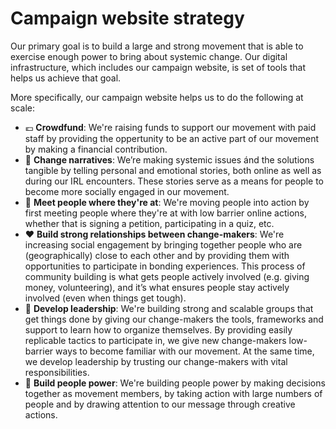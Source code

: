 # Campaign website strategy

Our primary goal is to build a large and strong movement that is able to exercise enough power to bring about systemic change. Our digital infrastructure, which includes our campaign website, is set of tools that helps us achieve that goal.

More specifically, our campaign website helps us to do the following at scale:

- 💶 **Crowdfund**: We're raising funds to support our movement with paid staff by providing the oppertunity to be an active part of our movement by making a financial contribution.
- 💬 **Change narratives**: We’re making systemic issues ánd the solutions tangible by telling personal and emotional stories, both online as well as during our IRL encounters. These stories serve as a means for people to become more socially engaged in our movement.
- 📱 **Meet people where they're at**: We're moving people into action by first meeting people where they're at with low barrier online actions, whether that is signing a petition, participating in a quiz, etc.
- ❤️ **Build strong relationships between change-makers**: We're increasing social engagement by bringing together people who are (geographically) close to each other and by providing them with opportunities to participate in bonding experiences. This process of community building is what gets people actively involved (e.g. giving money, volunteering), and it’s what ensures people stay actively involved (even when things get tough).
- 👑 **Develop leadership**: We're building strong and scalable groups that get things done by giving our change-makers the tools, frameworks and support to learn how to organize themselves. By providing easily replicable tactics to participate in, we give new change-makers low-barrier ways to become familiar with our movement. At the same time, we develop leadership by trusting our change-makers with vital responsibilities.
- 💪 **Build people power**: We're building people power by making decisions together as movement members, by taking action with large numbers of people and by drawing attention to our message through creative actions.
